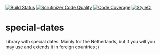[![Build Status](https://travis-ci.org/stefanius/special-dates.svg?branch=master)](https://travis-ci.org/stefanius/special-dates)
[![Scrutinizer Code Quality](https://scrutinizer-ci.com/g/stefanius/special-dates/badges/quality-score.png?b=master)](https://scrutinizer-ci.com/g/stefanius/special-dates/?branch=master)
[![Code Coverage](https://scrutinizer-ci.com/g/stefanius/special-dates/badges/coverage.png?b=master)](https://scrutinizer-ci.com/g/stefanius/special-dates/?branch=master)
[![StyleCI](https://styleci.io/repos/36891186/shield)](https://styleci.io/repos/36891186)
# special-dates
Library with special dates. Mainly for the Netherlands, but if you will you may use and extends it in foreign countries ;)
